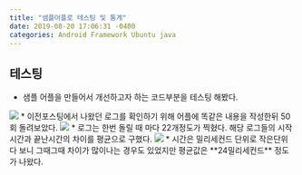 ```yaml
---
title: "샘플어플로 테스팅 및 통계"
date: 2019-08-20 17:06:31 -0400
categories: Android Framework Ubuntu java
---
```


테스팅
-------------
* 샘플 어플을 만들어서 개선하고자 하는 코드부분을 테스팅 해봤다. 
<img src="https://user-images.githubusercontent.com/48199401/63330141-43091b80-c36e-11e9-9577-0271c9cc8528.PNG">
* 이전포스팅에서 나왔던 로그를 확인하기 위해 어플에 똑같은 내용을 작성한뒤 50회 돌려보았다.
<img src="https://user-images.githubusercontent.com/48199401/63330307-95e2d300-c36e-11e9-8052-bd96c4d82ee1.PNG">
* 로그는 한번 돌릴 때 마다 22개정도가 찍혔다. 해당 로그들의 시작시간과 끝난시간의 차이를 평균으로 구했다.
<img src="https://user-images.githubusercontent.com/48199401/63330543-f83bd380-c36e-11e9-9732-f9214923c05a.PNG">
* 시간은 밀리세컨드 단위로 작은단위다 보니 그때그때 차이가 많이나는 경우도 있었지만 평균값은 **24밀리세컨드** 정도가 나왔다.
